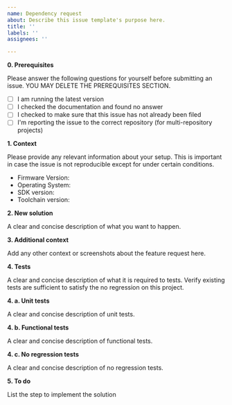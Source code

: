 ```yaml
---
name: Dependency request
about: Describe this issue template's purpose here.
title: ''
labels: ''
assignees: ''

---
```


**0. Prerequisites**

Please answer the following questions for yourself before submitting an issue. 
YOU MAY DELETE THE PREREQUISITES SECTION.

- [ ] I am running the latest version
- [ ] I checked the documentation and found no answer
- [ ] I checked to make sure that this issue has not already been filed
- [ ] I'm reporting the issue to the correct repository (for multi-repository projects)

**1. Context**

Please provide any relevant information about your setup. 
This is important in case the issue is not reproducible except for under certain conditions.

* Firmware Version:
* Operating System:
* SDK version:
* Toolchain version:

**2. New solution**

A clear and concise description of what you want to happen.

**3. Additional context**

Add any other context or screenshots about the feature request here.

**4. Tests**

A clear and concise description of what it is required to tests.
Verify existing tests are sufficient to satisfy the no regression on this project.

**4. a. Unit tests**

A clear and concise description of unit tests.

**4. b. Functional tests**

A clear and concise description of functional tests.

**4. c. No regression tests**

A clear and concise description of no regression tests.

**5. To do**

List the step to implement the solution
